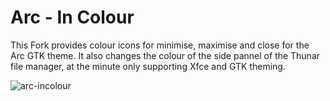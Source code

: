 # Arc - In Colour

This Fork provides colour icons for minimise, maximise and close for the Arc GTK theme. It also changes the colour of the side pannel of the Thunar file manager, at the minute only supporting Xfce and GTK theming. 

![arc-incolour](http://i.imgur.com/05HSAfj.png)
